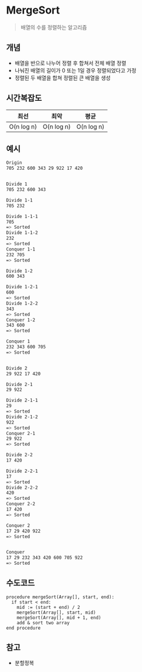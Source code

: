 # MergeSort
  > 배열의 수를 정렬하는 알고리즘

## 개념
  * 배열을 반으로 나누어 정렬 후 합쳐서 전체 배열 정렬
  * 나눠진 배열의 길이가 0 또는 1일 경우 정렬되었다고 가정
  * 정렬된 두 배열을 합쳐 정렬된 큰 배열을 생성
## 시간복잡도
  |최선|최악|평균|
  |:-:|:-:|:-:|
  |O(n log n)|O(n log n)|O(n log n)|
## 예시
  ```css
  Origin
  705 232 600 343 29 922 17 420


  Divide 1
  705 232 600 343

  Divide 1-1
  705 232

  Divide 1-1-1
  705
  => Sorted
  Divide 1-1-2
  232
  => Sorted
  Conquer 1-1
  232 705
  => Sorted

  Divide 1-2
  600 343

  Divide 1-2-1
  600
  => Sorted
  Divide 1-2-2
  343
  => Sorted
  Conquer 1-2
  343 600
  => Sorted

  Conquer 1
  232 343 600 705
  => Sorted


  Divide 2
  29 922 17 420

  Divide 2-1
  29 922

  Divide 2-1-1
  29
  => Sorted
  Divide 2-1-2
  922
  => Sorted
  Conquer 2-1
  29 922
  => Sorted

  Divide 2-2
  17 420

  Divide 2-2-1
  17
  => Sorted
  Divide 2-2-2
  420
  => Sorted
  Conquer 2-2
  17 420
  => Sorted

  Conquer 2
  17 29 420 922
  => Sorted


  Conquer
  17 29 232 343 420 600 705 922
  => Sorted
  ```
## 수도코드
  ```
  procedure mergeSort(Array[], start, end):
    if start < end:
      mid := (start + end) / 2
      mergeSort(Array[], start, mid)
      mergeSort(Array[], mid + 1, end)
      add & sort two array
  end procedure
  ```
## 참고
  * 분할정복